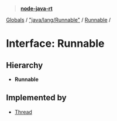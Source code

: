 > **[node-java-rt](../README.md)**

[Globals](../README.md) / ["java/lang/Runnable"](../modules/_java_lang_runnable_.md) / [Runnable](_java_lang_runnable_.runnable.md) /

# Interface: Runnable

## Hierarchy

* **Runnable**

## Implemented by

* [Thread](../classes/_java_lang_thread_.thread.md)